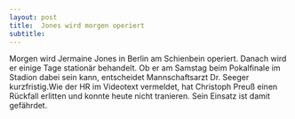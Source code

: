 ```yaml
---
layout: post
title:  Jones wird morgen operiert
subtitle:  
---
```


Morgen wird Jermaine Jones in Berlin am Schienbein operiert. Danach wird er einige Tage stationär behandelt. Ob er am Samstag beim Pokalfinale im Stadion dabei sein kann, entscheidet Mannschaftsarzt Dr. Seeger kurzfristig.Wie der HR im Videotext vermeldet, hat Christoph Preuß einen Rückfall erlitten und konnte heute nicht tranieren. Sein Einsatz ist damit gefährdet.


